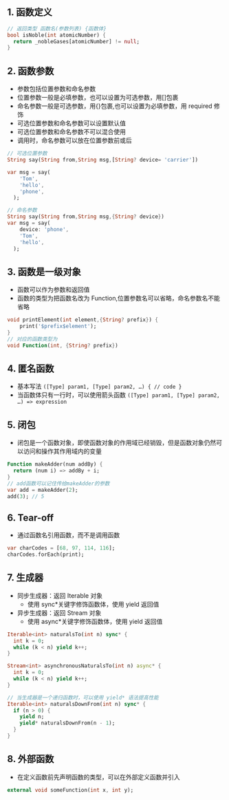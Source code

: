 ## 1. 函数定义

```dart
// 返回类型 函数名(参数列表) {函数体}
bool isNoble(int atomicNumber) {
  return _nobleGases[atomicNumber] != null;
}
```

## 2. 函数参数

- 参数包括位置参数和命名参数
- 位置参数一般是必填参数，也可以设置为可选参数，用[]包裹
- 命名参数一般是可选参数，用{}包裹,也可以设置为必填参数，用 required 修饰
- 可选位置参数和命名参数可以设置默认值
- 可选位置参数和命名参数不可以混合使用
- 调用时，命名参数可以放在位置参数前或后

```dart
// 可选位置参数
String say(String from,String msg,[String? device= 'carrier'])

var msg = say(
    'Tom',
    'hello',
    'phone',
  );

// 命名参数
String say(String from,String msg,{String? device})
var msg = say(
    device: 'phone',
    'Tom',
    'hello',
  );
```

## 3. 函数是一级对象

- 函数可以作为参数和返回值
- 函数的类型为把函数名改为 Function,位置参数名可以省略，命名参数名不能省略

```dart
void printElement(int element,{String? prefix}) {
    print('$prefix$element');
}
// 对应的函数类型为
void Function(int, {String? prefix})
```

## 4. 匿名函数

- 基本写法 `([Type] param1, [Type] param2, …) { // code }`
- 当函数体只有一行时，可以使用箭头函数 `([Type] param1, [Type] param2, …) => expression`

## 5. 闭包

- 闭包是一个函数对象，即使函数对象的作用域已经销毁，但是函数对象仍然可以访问和操作其作用域内的变量

```dart
Function makeAdder(num addBy) {
  return (num i) => addBy + i;
}
// add函数可以记住传给makeAdder的参数
var add = makeAdder(2);
add(3); // 5
```

## 6. Tear-off

- 通过函数名引用函数，而不是调用函数

```dart
var charCodes = [68, 97, 114, 116];
charCodes.forEach(print);
```

## 7. 生成器

- 同步生成器：返回 Iterable 对象
  - 使用 sync\*关键字修饰函数体，使用 yield 返回值
- 异步生成器：返回 Stream 对象
  - 使用 async\*关键字修饰函数体，使用 yield 返回值

```dart
Iterable<int> naturalsTo(int n) sync* {
  int k = 0;
  while (k < n) yield k++;
}

Stream<int> asynchronousNaturalsTo(int n) async* {
  int k = 0;
  while (k < n) yield k++;
}

// 当生成器是一个递归函数时，可以使用 yield* 语法提高性能
Iterable<int> naturalsDownFrom(int n) sync* {
  if (n > 0) {
    yield n;
    yield* naturalsDownFrom(n - 1);
  }
}
```

## 8. 外部函数

- 在定义函数前先声明函数的类型，可以在外部定义函数并引入

```dart
external void someFunction(int x, int y);
```
